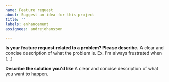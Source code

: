 ```yaml
---
name: Feature request
about: Suggest an idea for this project
title: ''
labels: enhancement
assignees: andrejohansson

---
```


**Is your feature request related to a problem? Please describe.**
A clear and concise description of what the problem is. Ex. I'm always frustrated when [...]

**Describe the solution you'd like**
A clear and concise description of what you want to happen.
